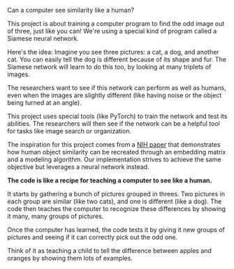 Can a computer see similarity like a human?

This project is about training a computer program to find the odd image out of three, just like you can!  We're using a special kind of program called a Siamese neural network.

Here's the idea: Imagine you see three pictures: a cat, a dog, and another cat. You can easily tell the dog is different because of its shape and fur. The Siamese network will learn to do this too, by looking at many triplets of images. 

The researchers want to see if this network can perform as well as humans, even when the images are slightly different (like having noise or the object being turned at an angle). 

This project uses special tools (like  PyTorch) to train the network and test its abilities. The researchers will then see if the network can be a helpful tool for tasks like image search or organization. 

The inspiration for this project comes from a [NIH paper](https://www.ncbi.nlm.nih.gov/pmc/articles/PMC7666026/#R17) that demonstrates how human object similarity can be recreated through an embedding matrix and a modeling algorithm. Our implementation strives to achieve the same objective but leverages a neural network instead.

**The code is like a recipe for teaching a computer to see like a human.** 

It starts by gathering a bunch of pictures grouped in threes. Two pictures in each group are similar (like two cats), and one is different (like a dog). The code then teaches the computer to recognize these differences by showing it many, many groups of pictures.

Once the computer has learned, the code tests it by giving it new groups of pictures and seeing if it can correctly pick out the odd one. 

Think of it as teaching a child to tell the difference between apples and oranges by showing them lots of examples. 



